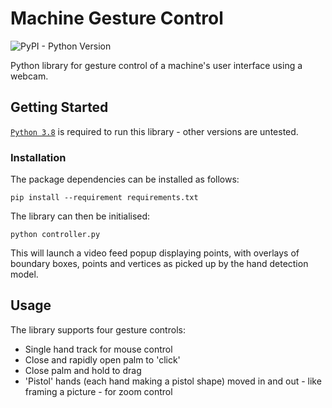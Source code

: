# Machine Gesture Control

![PyPI - Python Version](https://img.shields.io/badge/python-3.8%20%7C%203.9%20%7C%203.8-blue)

Python library for gesture control of a machine's user interface using a webcam.

## Getting Started

[`Python 3.8`](https://www.python.org/downloads/release/python-3810/
) is required to run this library - other versions are untested.

### Installation

The package dependencies can be installed as follows:

```commandline
pip install --requirement requirements.txt
```

The library can then be initialised:

```commandline
python controller.py
```

This will launch a video feed popup displaying points, with overlays of boundary boxes, points and vertices as picked up by the hand detection model.

## Usage

The library supports four gesture controls:

- Single hand track for mouse control
- Close and rapidly open palm to 'click'
- Close palm and hold to drag
- 'Pistol' hands (each hand making a pistol shape) moved in and out - like framing a picture - for zoom control
